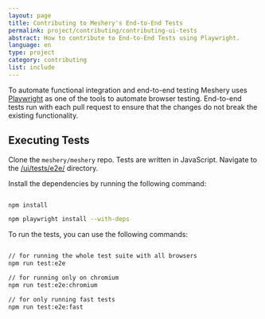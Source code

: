 ```yaml
---
layout: page
title: Contributing to Meshery's End-to-End Tests
permalink: project/contributing/contributing-ui-tests
abstract: How to contribute to End-to-End Tests using Playwright.
language: en
type: project
category: contributing
list: include
---
```


To automate functional integration and end-to-end testing Meshery uses [Playwright](https://playwright.dev) as one of the tools to automate browser testing. End-to-end tests run with each pull request to ensure that the changes do not break the existing functionality.

## Executing Tests

Clone the `meshery/meshery` repo. Tests are written in JavaScript. Navigate to the [/ui/tests/e2e/](https://github.com/meshery/meshery/tree/master/ui/tests/e2e) directory.

Install the dependencies by running the following command:

```bash

npm install

npm playwright install --with-deps

```

To run the tests, you can use the following commands:

```bash

// for running the whole test suite with all browsers
npm run test:e2e

// for running only on chromium
npm run test:e2e:chromium

// for only running fast tests
npm run test:e2e:fast

```

<!-- ## Writing and Organizing Tests 


### Best Practices

-->
